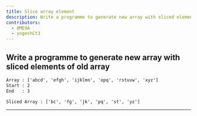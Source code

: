 ```yaml
---
title: Slice array element 
description: Write a programme to generate new array with sliced elements of old array
contributors:
  - 0ME9A
  - yogeshCt3
---
```


## Write a programme to generate new array with sliced elements of old array

```txt
Array : ['abcd', 'efgh', 'ijklmn', 'opq', 'rstuvw', 'xyz']
Start : 2
End   : 3

Sliced Array : ['bc', 'fg', 'jk', 'pq', 'st', 'yz']
```

---
